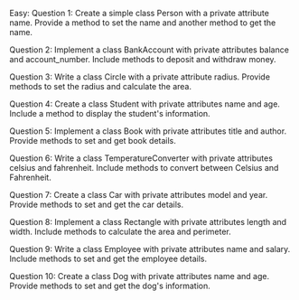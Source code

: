 Easy:
Question 1:
Create a simple class Person with a private attribute name. 
Provide a method to set the name and another method to get the name.

Question 2:
Implement a class BankAccount with private attributes balance and account_number. 
Include methods to deposit and withdraw money.

Question 3:
Write a class Circle with a private attribute radius. 
Provide methods to set the radius and calculate the area.

Question 4:
Create a class Student with private attributes name and age. 
Include a method to display the student's information.

Question 5:
Implement a class Book with private attributes title and author. 
Provide methods to set and get book details.

Question 6:
Write a class TemperatureConverter with private attributes celsius and fahrenheit. 
Include methods to convert between Celsius and Fahrenheit.

Question 7:
Create a class Car with private attributes model and year. 
Provide methods to set and get the car details.

Question 8:
Implement a class Rectangle with private attributes length and width. 
Include methods to calculate the area and perimeter.

Question 9:
Write a class Employee with private attributes name and salary. 
Include methods to set and get the employee details.

Question 10:
Create a class Dog with private attributes name and age. 
Provide methods to set and get the dog's information.